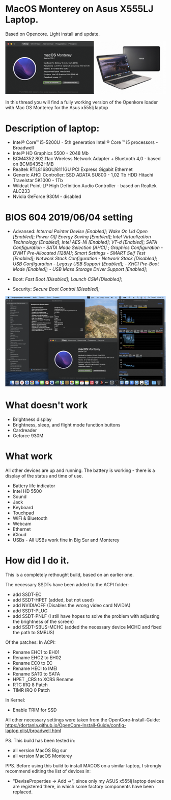 # MacOS Monterey on Asus X555LJ Laptop.
Based on Opencore.
Light install and update.

![alt text](https://github.com/Vejtarn/Screenshots/blob/master/Asus%20x555lj/Monterey.png?raw=true)

In this thread you will find a fully working version of the Openkore loader with Mac OS Monterey for the Asus x555lj laptop

# Description of laptop:
- Intel® Core™ i5-5200U - 5th generation Intel ® Core ™ i5 processors - Broadwell
- Intel® HD Graphics 5500 - 2048 Mb
- BCM4352 802.11ac Wireless Network Adapter + Bluetooth 4,0 - based on BCM94352HMB
- Realtek RTL8168GU/8111GU PCI Express Gigabit Ethernet
- Generic AHCI Controller: SSD ADATA SU800 - 1,02 Tb
                           HDD Hitachi Travelstar 5K1000 - 1Tb
- Wildcat Point-LP High Definition Audio Controller - based on Realtek ALC233
- Nvidia GeForce 930M - disabled

# BIOS 604 2019/06/04 setting
- Advansed:
_Internal Pointer Devise [Enabled]_;
_Wake On Lid Open [Enabled]_;
_Power Off Energy Saving [Enabled]_;
_Intel Virtualization Technology [Enabled]_;
_Intel AES-NI [Enabled]_;
_VT-d [Enabled]_;
_SATA Configuration - SATA Mode Selection [AHCI]_ ;
_Graphics Configuration - DVMT Pre-Allocated [128M]_;
_Smart Settings - SMART Self Test [Enabled]_;
_Network Stack Configuration - Network Stack [Disabled]_; 
_USB Configuration - Legasy USB Support [Enabled];
                   - XHCI Pre-Boot Mode [Enabled];
                   - USB Mass Storage Driver Support [Enabled]_;
- Boot:
_Fast Boot [Disabled]_;
_Launch CSM [Disabled]_;

- Security:
_Secure Boot Control [Disabled]_;

![alt text](https://github.com/Vejtarn/Screenshots/blob/master/Asus%20x555lj/X555LJ%20Monterey.png?raw=true)

# What doesn't work
- Brightness display
- Brightness, sleep, and flight mode function buttons
- Cardreader
- Geforce 930M

# What work
All other devices are up and running. The battery is working - there is a display of the status and time of use.
- Battery life indicator
- Intel HD 5500
- Sound
- Jack
- Keyboard
- Touchpad
- WiFi & Bluetooth
- Webcam
- Ethernet
- iCloud
- USBs - All USBs work fine in Big Sur and Monterey


# How did I do it.
This is a completely rethought build, based on an earlier one.

The necessary SSDTs have been added to the ACPI folder:
- add SSDT-EC
- add SSDT-HPET (added, but not used)
- add NVIDIAOFF (Disables the wrong video card NVIDIA)
- add SSDT-PLUG
- add SSDT-PNLF (I still have hopes to solve the problem with adjusting the brightness of the screen)
- add SSDT-SBUS-MCHC (added the necessary device MCHC and fixed the path to SMBUS)

Of the patches:
In ACPI:
- Rename EHC1 to EH01
- Rename EHC2 to EH02 
- Rename EC0 to EC 
- Rename HECI to IMEI 
- Rename SAT0 to SATA
- HPET _CRS to XCRS Rename
- RTC IRQ 8 Patch
- TIMR IRQ 0 Patch

In Kernel:
- Enable TRIM for SSD

All other necessary settings were taken from the OpenCore-Install-Guide:
https://dortania.github.io/OpenCore-Install-Guide/config-laptop.plist/broadwell.html

PS.
This build has been tested in:
- all version MacOS Big sur 
- all version MacOS Monterey

PPS.
Before using this build to install MACOS on a similar laptop, I strongly recommend editing the list of devices in:
- "DeviseProperties -> Add ->", 
since only my ASUS x555lj laptop devices are registered there, in which some factory components have been replaced.
